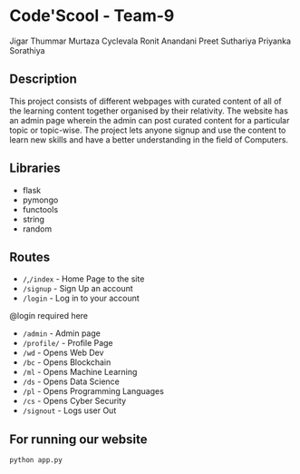 # Code'Scool - Team-9

Jigar Thummar
Murtaza Cyclevala
Ronit Anandani
Preet Suthariya
Priyanka Sorathiya

## Description 

This project consists of different webpages with curated content of all of the learning content together organised by their relativity.
The website has an admin page wherein the admin can post curated content for a particular topic or topic-wise. 
The project lets anyone signup and use the content to learn new skills and have a better understanding in the field of Computers.
 
## Libraries
- flask
- pymongo
- functools
- string
- random

## Routes
- `/`,`/index` - Home Page to the site
- `/signup` - Sign Up an account
- `/login` - Log in to your account

@login required here
- `/admin` - Admin page
- `/profile/` - Profile Page 
- `/wd` - Opens Web Dev
- `/bc` - Opens Blockchain
- `/ml` - Opens Machine Learning
- `/ds` - Opens Data Science
- `/pl` - Opens Programming Languages
- `/cs` - Opens Cyber Security
- `/signout` - Logs user Out

## For running our website

`python app.py`
